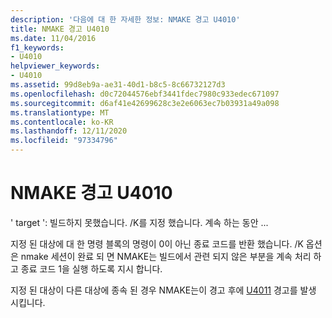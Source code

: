 ```yaml
---
description: '다음에 대 한 자세한 정보: NMAKE 경고 U4010'
title: NMAKE 경고 U4010
ms.date: 11/04/2016
f1_keywords:
- U4010
helpviewer_keywords:
- U4010
ms.assetid: 99d8eb9a-ae31-40d1-b8c5-8c66732127d3
ms.openlocfilehash: d0c72044576ebf3441fdec7980c933edec671097
ms.sourcegitcommit: d6af41e42699628c3e2e6063ec7b03931a49a098
ms.translationtype: MT
ms.contentlocale: ko-KR
ms.lasthandoff: 12/11/2020
ms.locfileid: "97334796"
---
```

# <a name="nmake-warning-u4010"></a>NMAKE 경고 U4010

' target ': 빌드하지 못했습니다. /K를 지정 했습니다. 계속 하는 동안 ...

지정 된 대상에 대 한 명령 블록의 명령이 0이 아닌 종료 코드를 반환 했습니다. /K 옵션은 nmake 세션이 완료 되 면 NMAKE는 빌드에서 관련 되지 않은 부분을 계속 처리 하 고 종료 코드 1을 실행 하도록 지시 합니다.

지정 된 대상이 다른 대상에 종속 된 경우 NMAKE는이 경고 후에 [U4011](../../error-messages/tool-errors/nmake-warning-u4011.md) 경고를 발생 시킵니다.
